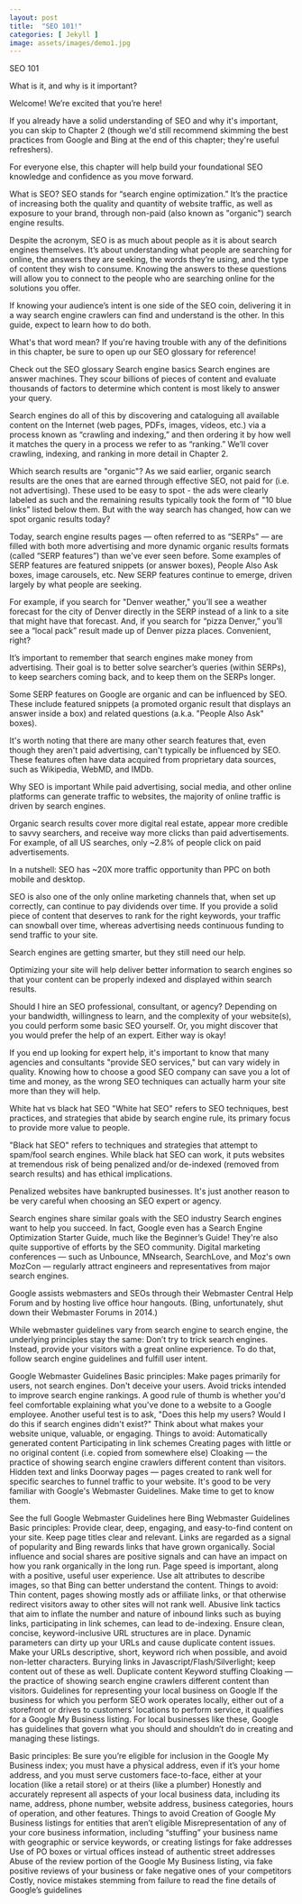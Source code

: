 ```yaml
---
layout: post
title:  "SEO 101!"
categories: [ Jekyll ]
image: assets/images/demo1.jpg
---
```

SEO 101

What is it, and why is it important?

Welcome! We’re excited that you’re here!

If you already have a solid understanding of SEO and why it's important, you can skip to Chapter 2 (though we'd still recommend skimming the best practices from Google and Bing at the end of this chapter; they're useful refreshers).

For everyone else, this chapter will help build your foundational SEO knowledge and confidence as you move forward.

What is SEO?
SEO stands for “search engine optimization.” It’s the practice of increasing both the quality and quantity of website traffic, as well as exposure to your brand, through non-paid (also known as "organic") search engine results.

Despite the acronym, SEO is as much about people as it is about search engines themselves. It’s about understanding what people are searching for online, the answers they are seeking, the words they’re using, and the type of content they wish to consume. Knowing the answers to these questions will allow you to connect to the people who are searching online for the solutions you offer.

If knowing your audience’s intent is one side of the SEO coin, delivering it in a way search engine crawlers can find and understand is the other. In this guide, expect to learn how to do both.

What's that word mean?
If you're having trouble with any of the definitions in this chapter, be sure to open up our SEO glossary for reference!

Check out the SEO glossary 
Search engine basics
Search engines are answer machines. They scour billions of pieces of content and evaluate thousands of factors to determine which content is most likely to answer your query.

Search engines do all of this by discovering and cataloguing all available content on the Internet (web pages, PDFs, images, videos, etc.) via a process known as “crawling and indexing,” and then ordering it by how well it matches the query in a process we refer to as “ranking.” We’ll cover crawling, indexing, and ranking in more detail in Chapter 2.

Which search results are "organic"?
As we said earlier, organic search results are the ones that are earned through effective SEO, not paid for (i.e. not advertising). These used to be easy to spot - the ads were clearly labeled as such and the remaining results typically took the form of "10 blue links" listed below them. But with the way search has changed, how can we spot organic results today?

Today, search engine results pages — often referred to as “SERPs” — are filled with both more advertising and more dynamic organic results formats (called “SERP features”) than we've ever seen before. Some examples of SERP features are featured snippets (or answer boxes), People Also Ask boxes, image carousels, etc. New SERP features continue to emerge, driven largely by what people are seeking.

For example, if you search for "Denver weather," you’ll see a weather forecast for the city of Denver directly in the SERP instead of a link to a site that might have that forecast. And, if you search for “pizza Denver,” you’ll see a “local pack” result made up of Denver pizza places. Convenient, right?

It’s important to remember that search engines make money from advertising. Their goal is to better solve searcher’s queries (within SERPs), to keep searchers coming back, and to keep them on the SERPs longer.

Some SERP features on Google are organic and can be influenced by SEO. These include featured snippets (a promoted organic result that displays an answer inside a box) and related questions (a.k.a. "People Also Ask" boxes).

It's worth noting that there are many other search features that, even though they aren't paid advertising, can't typically be influenced by SEO. These features often have data acquired from proprietary data sources, such as Wikipedia, WebMD, and IMDb.

Why SEO is important
While paid advertising, social media, and other online platforms can generate traffic to websites, the majority of online traffic is driven by search engines.

Organic search results cover more digital real estate, appear more credible to savvy searchers, and receive way more clicks than paid advertisements. For example, of all US searches, only ~2.8% of people click on paid advertisements.

In a nutshell: SEO has ~20X more traffic opportunity than PPC on both mobile and desktop.

SEO is also one of the only online marketing channels that, when set up correctly, can continue to pay dividends over time. If you provide a solid piece of content that deserves to rank for the right keywords, your traffic can snowball over time, whereas advertising needs continuous funding to send traffic to your site.

Search engines are getting smarter, but they still need our help.

Optimizing your site will help deliver better information to search engines so that your content can be properly indexed and displayed within search results.

Should I hire an SEO professional, consultant, or agency?
Depending on your bandwidth, willingness to learn, and the complexity of your website(s), you could perform some basic SEO yourself. Or, you might discover that you would prefer the help of an expert. Either way is okay!

If you end up looking for expert help, it's important to know that many agencies and consultants "provide SEO services," but can vary widely in quality. Knowing how to choose a good SEO company can save you a lot of time and money, as the wrong SEO techniques can actually harm your site more than they will help.

White hat vs black hat SEO
"White hat SEO" refers to SEO techniques, best practices, and strategies that abide by search engine rule, its primary focus to provide more value to people.

"Black hat SEO" refers to techniques and strategies that attempt to spam/fool search engines. While black hat SEO can work, it puts websites at tremendous risk of being penalized and/or de-indexed (removed from search results) and has ethical implications.

Penalized websites have bankrupted businesses. It's just another reason to be very careful when choosing an SEO expert or agency.

Search engines share similar goals with the SEO industry
Search engines want to help you succeed. In fact, Google even has a Search Engine Optimization Starter Guide, much like the Beginner’s Guide! They're also quite supportive of efforts by the SEO community. Digital marketing conferences — such as Unbounce, MNsearch, SearchLove, and Moz's own MozCon — regularly attract engineers and representatives from major search engines.

Google assists webmasters and SEOs through their Webmaster Central Help Forum and by hosting live office hour hangouts. (Bing, unfortunately, shut down their Webmaster Forums in 2014.)

While webmaster guidelines vary from search engine to search engine, the underlying principles stay the same: Don’t try to trick search engines. Instead, provide your visitors with a great online experience. To do that, follow search engine guidelines and fulfill user intent.

Google Webmaster Guidelines
Basic principles:
Make pages primarily for users, not search engines.
Don't deceive your users.
Avoid tricks intended to improve search engine rankings. A good rule of thumb is whether you'd feel comfortable explaining what you've done to a website to a Google employee. Another useful test is to ask, "Does this help my users? Would I do this if search engines didn't exist?"
Think about what makes your website unique, valuable, or engaging.
Things to avoid:
Automatically generated content
Participating in link schemes
Creating pages with little or no original content (i.e. copied from somewhere else)
Cloaking — the practice of showing search engine crawlers different content than visitors.
Hidden text and links
Doorway pages — pages created to rank well for specific searches to funnel traffic to your website.
It's good to be very familiar with Google's Webmaster Guidelines. Make time to get to know them.

See the full Google Webmaster Guidelines here 
Bing Webmaster Guidelines
Basic principles:
Provide clear, deep, engaging, and easy-to-find content on your site.
Keep page titles clear and relevant.
Links are regarded as a signal of popularity and Bing rewards links that have grown organically.
Social influence and social shares are positive signals and can have an impact on how you rank organically in the long run.
Page speed is important, along with a positive, useful user experience.
Use alt attributes to describe images, so that Bing can better understand the content.
Things to avoid:
Thin content, pages showing mostly ads or affiliate links, or that otherwise redirect visitors away to other sites will not rank well.
Abusive link tactics that aim to inflate the number and nature of inbound links such as buying links, participating in link schemes, can lead to de-indexing.
Ensure clean, concise, keyword-inclusive URL structures are in place. Dynamic parameters can dirty up your URLs and cause duplicate content issues.
Make your URLs descriptive, short, keyword rich when possible, and avoid non-letter characters.
Burying links in Javascript/Flash/Silverlight; keep content out of these as well.
Duplicate content
Keyword stuffing
Cloaking — the practice of showing search engine crawlers different content than visitors.
Guidelines for representing your local business on Google
If the business for which you perform SEO work operates locally, either out of a storefront or drives to customers’ locations to perform service, it qualifies for a Google My Business listing. For local businesses like these, Google has guidelines that govern what you should and shouldn’t do in creating and managing these listings.

Basic principles:
Be sure you’re eligible for inclusion in the Google My Business index; you must have a physical address, even if it’s your home address, and you must serve customers face-to-face, either at your location (like a retail store) or at theirs (like a plumber)
Honestly and accurately represent all aspects of your local business data, including its name, address, phone number, website address, business categories, hours of operation, and other features.
Things to avoid
Creation of Google My Business listings for entities that aren’t eligible
Misrepresentation of any of your core business information, including “stuffing” your business name with geographic or service keywords, or creating listings for fake addresses
Use of PO boxes or virtual offices instead of authentic street addresses
Abuse of the review portion of the Google My Business listing, via fake positive reviews of your business or fake negative ones of your competitors
Costly, novice mistakes stemming from failure to read the fine details of Google’s guidelines

